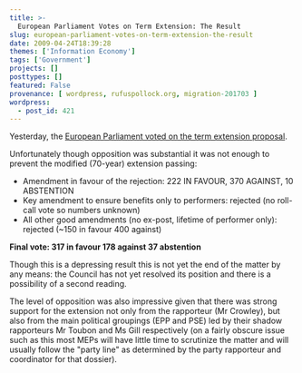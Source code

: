 ```yaml
---
title: >-
  European Parliament Votes on Term Extension: The Result
slug: european-parliament-votes-on-term-extension-the-result
date: 2009-04-24T18:39:28
themes: ['Information Economy']
tags: ['Government']
projects: []
posttypes: []
featured: False
provenance: [ wordpress, rufuspollock.org, migration-201703 ]
wordpress:
  - post_id: 421
---
```


Yesterday, the [European Parliament voted on the term extension proposal](http://www.rufuspollock.org/2009/04/22/european-parliament-votes-on-copyright-term-extension-tomorrow/).

Unfortunately though opposition was substantial it was not enough to prevent the modified (70-year) extension passing:

  * Amendment in favour of the rejection: 222 IN FAVOUR, 370 AGAINST, 10 ABSTENTION
  * Key amendment to ensure benefits only to performers: rejected (no roll-call vote so numbers unknown)
  * All other good amendments (no ex-post, lifetime of performer only): rejected (~150 in favour 400 against)

**Final vote: 317 in favour 178 against 37 abstention**

Though this is a depressing result this is not yet the end of the matter by any means: the Council has not yet resolved its position and there is a possibility of a second reading.

The level of opposition was also impressive given that there was strong support for the extension not only from the rapporteur (Mr Crowley), but also from the main political groupings (EPP and PSE) led by their shadow rapporteurs Mr Toubon and Ms Gill respectively (on a fairly obscure issue such as this most MEPs will have little time to scrutinize the matter and will usually follow the "party line" as determined by the party rapporteur and coordinator for that dossier).

